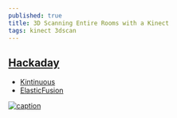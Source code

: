 ```yaml
---
published: true
title: 3D Scanning Entire Rooms with a Kinect
tags: kinect 3dscan
---
```

 ## [Hackaday](https://hackaday.com/2015/12/10/3d-scanning-entire-rooms-with-a-kinect/#more-181067)
 - [Kintinuous](https://github.com/mp3guy/Kintinuous)
 - [ElasticFusion](https://github.com/mp3guy/ElasticFusion)

[![caption](https://img.youtube.com/vi/XySrhZpODYs/0.jpg)](https://www.youtube.com/watch?v=XySrhZpODYs)
